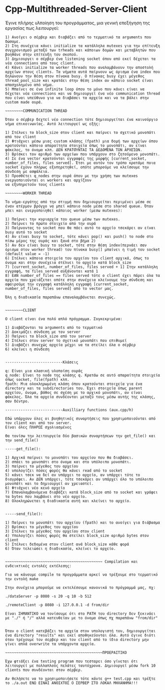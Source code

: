 # Cpp-Multithreaded-Server-Client

Έγινε πλήρης υλποίηση του προγράμματος, μια γενική επεξήγηση της εργασίας πως λειτουργεί:

~~~~~~~~SERVER
1) Ανοίγει ο σέρβερ και διαβάζει από το τερματικό τα arguments που δώσαμε. 
2) Στη συνέχεια κάνει initialize τα κατάλληλα mutexes για την επίτευξη συγχρονισμού μεταξύ των trheads και κάποιων δομών και μεταβλητών που βοηθάνε στην επίτευξη του σκοπού. 
3) Δημιουργει ο σέρβερ ένα listening socket όπου από εκεί δέχεται τα νέα connections από τους client.
4) Κάνει initialize τα worker threads που αναλαμβάνουν την αποστολή αρχείων στους clients. Τα νήματα αυτά παίρνουν ως όρισμα ένα index που δηλώνουν την θέση στον πίνακα busy. Ο πίνακας busy έχει μέγεθος thread_pool_size και κρατάει στην θέση index αν κάποιο socket είναι απασχολημένο από νήμα.
5) Μπαίνει σε ένα infinite loop όπου το μόνο που κάνει είναι να δέχεται νέα connections και να δημιουργεί ένα νέο communication thread που είναι υπεύθυνο για να διαβάσει τα αρχεία και να τα βάλει στην custom made ουρά.

~~~~~~~~COMMUNICATION THREAD

Όταν ο σέρβερ δεχτεί νέο connection τότε δημιουργείται ένα καινούργιο νήμα επικοινωνίας. Αυτό λειτουργεί ως εξής:

1) Στέλνει το block_size στον client και παίρνει το σχετικό μονοπάτι από τον client
2) Φτιάχνει μέσω μιας custom κλάσης (fpath) μια δομή των αρχείων όπου κρατούνται κάποια απαραίτητα στοιχεία όπως το μονοπάτι, αν είναι φάκελος, το όνομα κλπ. ΔΕΝ ΚΡΑΤΟΎΝΤΑΙ ΤΑ ΔΕΔΟΜΈΝΑ ΤΩΝ ΑΡΧΕΊΩΝ.
3) Βρίσκει τον αριθμό των αρχείων που υπάρχουν στο ζητούμενο μονοπάτι.
4) Σε ένα vector κρατούνται εγγραφές της μορφής [current_socket, number_of_files, files served]. Έτσι με αυτόν τον τρόπο κρατάμε ποια socket έχουν πλήρως εξυπηρετηθεί, οπότε μπορούμε να κλείσουμε την σύνδεση με ασφάλεια.
5) Προσθέτει q_nodes στην ουρά όπου με την χρήση των mutexes ενεργοποιούνται οι workers και αρχίζουν 
να εξυπηρετούν τους clients

~~~~~~~~WORKER THREAD

To νήμα-εργάτης από την στιγμή που δημιουργείται περιμένει μέσα σε έναν ατέρμον βρόγχο να μπεί κάποιο node μέσα στο shared queue. Όταν μπει και ενεργοποιηθεί κάποιος worker (μεσω mutexes):

1) Παίρνει την κυριαρχία του queue μέσω των mutexes.
2) Παίρνει το πρώτο στοιχείο από την ουρά
3) Παίρνοντας το socket που θα πάει αυτό το αρχείο τσεκάρει αν είναι busy αυτό το socket
4) Αν είναι busy το socket, τότε κάνει pop() και push() το node στο πίσω μέρος της ουράς και ξανά στο βήμα 2)
5) Αν δεν είναι busy το socket, τότε στην θέση index(περνάει σαν όρισμα στον worker thread) του πίνακα busy[] μπαίνει η τιμή του socket (default value = -1)
6) Στέλνει κάποια στοιχεία του αρχείου του client αρχικά, όπως το όνομα και στην συνέχεια στέλνει το αρχείο κατά block_size
7) [current_socket, number_of_files, files served + 1] Στην κατάλληλη εγγραφή, τα files_served αυξάνονται κατά 1
8) ΕΑΝ number_of_files == files served τότε ο client έχει πάρει όλα τα αρχεία που χρειάζεται οπότε στην συνέχεια κλείνουμε την σύνδεση και αφαιρούμε την εγγραφή κατάλληλη εγγραφή [current_socket, number_of_files, files served] από το vector μας.

Όλη η διαδικασία παραπάνω επαναλαμβάνεται συνεχώς.


~~~~~~~~CLIENT

O client είναι ένα πολύ απλό πρόγραμμα. Συγκεκριμένα:

1) Διαβάζονται τα arguments από το τερματικό
2) Δοκιμάζει σύνδεση με τον server
3) Παίρνει το block_size από τον server
4) Στέλνει στον server το σχετικό μονοπάτι που επιθυμεί
5) Διαβάζει συνεχώς αρχεία μέχρι να τα στείλει όλα ο σέρβερ
6) κλείνει η σύνδεση


--------------------------Κλάσεις

q: Είναι μια κλασική υλοποίση ουράς
q_node: Είναι το node της κλάσης q. Κρατάω σε αυτό απαραίτητα στοιχεία όπως socket, file(fpath) κλπ.
fpath: Μια ολοκληρωμένη κλάση όπου κρατούνται στοιχεία για ένα directory και τα subdirectories του. Έχει στοιχεία όπως parent αρχείου, όνομα, βάθος σε σχέση με το αρχικό μονοπάτι, αν είναι φάκελος. Όλα τα αρχεία συνδέονται μεταξύ τους μέσω αυτής της κλάσης, σαν δέντρο.

--------------------------Auxilliary functions (aux.cpp/h)

Εδώ υπάρχουν όλες οι βοηθητικές συναρτήσεις που χρησιμοποιούνται από τον client και από τον server.
Είναι όλες ΠΛΗΡΩΣ σχολιασμένες

Θα τονίσω την λειτουργεία δύο βασικών συναρτήσεων την get_file() και την send_file()

-----get_file(): 

1) Αρχικά παίρνει το μονοπάτι του αρχείου που θα διαβάσει.
2) σπάει το μονοπάτι στο όνομα και στο υπόλοιπο μονοπάτι.
3) παίρνει το μέγεθος του αρχείου
4) υπολογίζει πόσες φορές θα κάνει read από το socket
5) κάνει τσεκ να δεί αν υπάρχει το αρχείο, αν υπάρχει τότε το διαγράφει. Αν ΔΕΝ υπάρχει, τότε τσεκάρει αν υπάρχει όλο το υπόλοιπο μονοπάτι και το δημιουργεί αν χρειαστεί.
6) Φτιάχνει νέο κενό αρχείο
7) Επαναλαμβανόμενα διαβάζει κατά block_size από το socket και γράφει τα bytes που λαμβάνει στο νέο αρχείο.
8) Ολοκληρώνεται η διαδικασία αυτή και κλείνει το αρχείο.


-----send_file():

1) Παίρνει το μονοπάτι του αρχείου (fpath) και το ανοίγει για διάβασμα
2) Βρίσκει το μέγεθος του αρχείου
3) Στέλνει το μέγεθος του αρχείου στον client
4) Υπολογίζει πόσες φορές θα στείλει block_size αριθμό bytes στον client 
5) Στέλνει δεδομένα στον client ανά block_size κάθε φορά
6) Όταν τελειώσει η διαδικασία, κλείνει το αρχείο.


~~~~~~~~~~~~~~~~~~~~~~~~~~~~~~~~~~~~~~~~~~~~ Compilation και ενδεικτικές εντολές εκτέλεσης:

Για να κάνουμε compile τα προγράμματα αρκεί να τρέξουμε στο τερματικό την εντολή make

Στην συνέχεια μπορούμε να εκτελέσουμε κανονικά το πρόγραμμά μας, πχ:

./dataServer -p 8080 -s 20 -q 10 -b 512

./remoteClient -p 8080 -i 127.0.0.1 -d from/dir

Είναι ΣΗΜΑΝΤΙΚΟ να τονίσουμε ότι στο PATH του directory δεν ξεκινάει με "./" ή "/" αλλά κατευθείαν με το όνομα όπως πχ παραπάνω "from/dir"


Όταν ο client κατεβάζει τα αρχεία στον υπολογιστή του, δημιουργείται ένα directory "results" και εκεί αποθηκεύονται όλα. Αυτό έγινε διότι όταν τρέχουμε τον σερβερ και τον client από το ίδιο directory μην γίνει απλά overwrite τα υπάρχοντα αρχεία.

~~~~~~~~~~~~~~~~~~~~~~~~~~~~~~~~~~~~~~~~~~~~ΠΡΟΕΡΑΙΤΙΚΟ

Έχω φτιάξει ένα testing program που τεσταρει όσο γίνεται ότι λειτουργεί με πολλαπλούς πελάτες ταυτόχρονα. Δημιουργεί μέσω fork 10 clients που συνδέονται στον σέρβερ.

Αν θελήσετε να το χρησιμοποιήσετε τότε κάντε g++ test.cpp και τρέξτε το ./a.out ΕΝΩ ΕΙΝΑΙ ΑΝΟΙΧΤΟΣ Ο ΣΕΡΒΕΡ ΣΤΟ ΛΟΚΑΛ ΜΗΧΑΝΗΜΑ!!!
